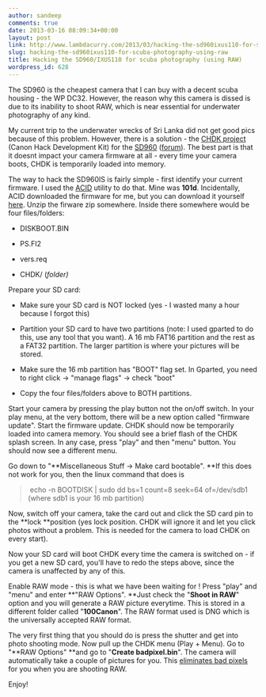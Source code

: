 ```yaml
---
author: sandeep
comments: true
date: 2013-03-16 08:09:34+00:00
layout: post
link: http://www.lambdacurry.com/2013/03/hacking-the-sd960ixus110-for-scuba-photography-using-raw/
slug: hacking-the-sd960ixus110-for-scuba-photography-using-raw
title: Hacking the SD960/IXUS110 for scuba photography (using RAW)
wordpress_id: 628
---
```


The SD960 is the cheapest camera that I can buy with a decent scuba housing - the WP DC32. However, the reason why this camera is dissed is due to its inability to shoot RAW, which is near essential for underwater photography of any kind.

My current trip to the underwater wrecks of Sri Lanka did not get good pics because of this problem. However, there is a solution - the [CHDK project](http://chdk.wikia.com/wiki/CHDK) (Canon Hack Development Kit) for the [SD960](chdk.wikia.com/wiki/SD960IS) ([forum](chdk.setepontos.com/index.php?topic=9133.45)). The best part is that it doesnt impact your camera firmware at all - every time your camera boots, CHDK is temporarily loaded into memory.

The way to hack the SD960IS is fairly simple - first identify your current firmware. I used the [ACID](http://chdk.wikia.com/wiki/ACID) utility to do that. Mine was **101d**. Incidentally, ACID downloaded the firmware for me, but you can download it yourself [here](http://mighty-hoernsche.de/). Unzip the firware zip somewhere. Inside there somewhere would be four files/folders:



	
  * DISKBOOT.BIN

	
  * PS.FI2

	
  * vers.req

	
  * CHDK/ (_folder)_


Prepare your SD card:

	
  * Make sure your SD card is NOT locked (yes - I wasted many a hour because I forgot this)

	
  * Partition your SD card to have two partitions (note: I used gparted to do this, use any tool that you want). A 16 mb FAT16 partition and the rest as a FAT32 partition. The larger partition is where your pictures will be stored.

	
  * Make sure the 16 mb partition has "BOOT" flag set. In Gparted, you need to right click -> "manage flags" -> check "boot"

	
  * Copy the four files/folders above to BOTH partitions.


Start your camera by pressing the play button not the on/off switch. In your play menu, at the very bottom, there will be a new option called "firmware update". Start the firmware update. CHDK should now be temporarily loaded into camera memory. You should see a brief flash of the CHDK splash screen. In any case, press "play" and then "menu" button. You should now see a different menu.

Go down to "**Miscellaneous Stuff -> Make card bootable". **If this does not work for you, then the linux command that does is


<blockquote> echo -n BOOTDISK | sudo dd bs=1 count=8 seek=64 of=/dev/sdb1 (where sdb1 is your 16 mb partition)</blockquote>


Now, switch off your camera, take the card out and click the SD card pin to the **lock **position (yes lock position. CHDK will ignore it and let you click photos without a problem. This is needed for the camera to load CHDK on every start).

Now your SD card will boot CHDK every time the camera is switched on - if you get a new SD card, you'll have to redo the steps above, since the camera is unaffected by any of this.

Enable RAW mode - this is what we have been waiting for ! Press "play" and "menu" and enter **"RAW Options". **Just check the "**Shoot in RAW**" option and you will generate a RAW picture everytime. This is stored in a different folder called "**100Canon**". The RAW format used is DNG which is the universally accepted RAW format.

The very first thing that you should do is press the shutter and get into photo shooting mode. Now pull up the CHDK menu (Play + Menu). Go to "**RAW Options" **and go to "**Create badpixel.bin**". The camera will automatically take a couple of pictures for you. This [eliminates bad pixels](http://chdk.wikia.com/wiki/Badpixel_removal) for you when you are shooting RAW.

Enjoy!

